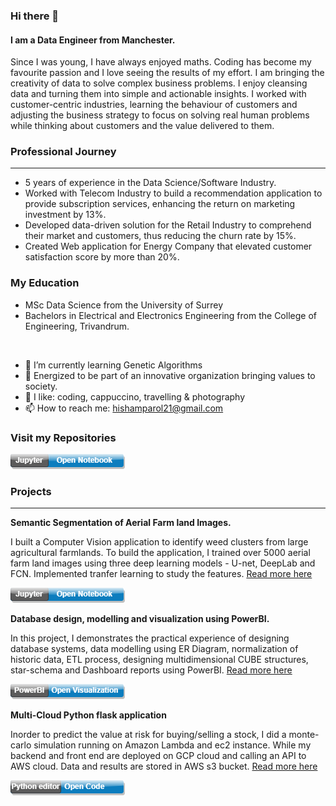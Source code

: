 
<!---
HishamParol/HishamParol is a ✨ special ✨ repository because its `README.md` (this file) appears on your GitHub profile.
You can click the Preview link to take a look at your changes.
--->

### Hi there 👋
#### I am a Data Engineer from Manchester.

Since I was young, I have always enjoyed maths. Coding has become my favourite passion and I love seeing the results of my effort. I am bringing the creativity of data to solve complex business problems. I enjoy cleansing data and turning them into simple and actionable insights. I worked with customer-centric industries, learning the behaviour of customers and adjusting the business strategy to focus on solving real human problems while thinking about customers and the value delivered to them.

### Professional Journey
---
- 5 years of experience in the Data Science/Software Industry.
- Worked with Telecom Industry to build a recommendation application to provide subscription services, enhancing the return on marketing investment by 13%.
- Developed data-driven solution for the Retail Industry to comprehend their market and customers, thus reducing the churn rate by 15%.
- Created Web application for Energy Company that elevated customer satisfaction score by more than 20%.

### My Education
- MSc Data Science from the University of Surrey </br>
- Bachelors in Electrical and Electronics Engineering from the College of Engineering, Trivandrum. 


</br>

- 🌱 I’m currently learning Genetic Algorithms 
- 👯 Energized to be part of an innovative organization bringing values to society.  
- 🤍 I like: coding, cappuccino, travelling & photography
- 📫 How to reach me: hishamparol21@gmail.com

### Visit my Repositories
[![](https://github.com/HishamParol/website-test/blob/main/Jupyternotebook.png)](https://github.com/HishamParol?tab=repositories)

### Projects
---
**Semantic Segmentation of Aerial Farm land Images.** 

I built a Computer Vision application to identify weed clusters from large agricultural farmlands. To build the application, I trained over 5000 aerial farm land images using three deep learning models - U-net, DeepLab and FCN. Implemented tranfer learning to study the features. [Read more here](https://github.com/HishamParol/DeepLearning-AerialFarmLand#readme) 


[![](https://github.com/HishamParol/website-test/blob/main/Jupyternotebook.png)](https://github.com/HishamParol/DeepLearning-AerialFarmLand/blob/master/Semantic_segmentation.ipynb)

**Database design, modelling and visualization using PowerBI.** 

In this project, I demonstrates the practical experience of designing database systems, data modelling using ER Diagram, normalization of historic data, ETL process, designing multidimensional CUBE structures, star-schema and Dashboard reports using PowerBI. [Read more here](https://github.com/HishamParol/Database_design_reporting_PowerBI#readme) 


[![](https://github.com/HishamParol/website-test/blob/main/Untitled%20Diagram.drawio.png)](https://github.com/HishamParol/Database_design_reporting_PowerBI/blob/main/PowerBI/BI_Report.pdf)

**Multi-Cloud Python flask application** 

Inorder to predict the value at risk for buying/selling a stock, I did a monte-carlo simulation running on Amazon Lambda and ec2 instance. While my backend and front end are deployed on GCP cloud and calling an API to AWS cloud. Data and results are stored in AWS s3 bucket. [Read more here](https://github.com/HishamParol/Stock-Market-Dashboard#readme) 


[![](https://github.com/HishamParol/website-test/blob/main/Untitled%20Diagram.drawio%20(1).png)](https://github.com/HishamParol/Stock-Market-Dashboard/blob/master/index.py)


<!---

[![](https://github.com/HishamParol/website-test/blob/main/Screenshot%202022-02-14%20015653.png)](https://github.com/HishamParol/DeepLearning-AerialFarmLand)
<!---
